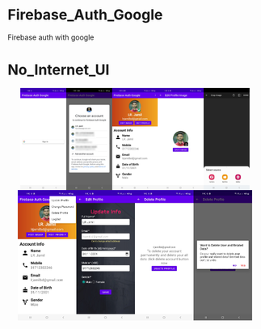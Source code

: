 # Firebase_Auth_Google
Firebase auth with google

# No_Internet_UI

<div style="display: flex; flex-wrap: wrap; justify-content: center;">
    <img src="/images/ss_one.jpg" alt="UI Design" style="width: 18%; height: auto;">
    <img src="/images/ss_two.jpg" alt="UI Design" style="width: 18%; height: auto;">
    <img src="/images/ss_three.jpg" alt="UI Design" style="width: 18%; height: auto;">
    <img src="/images/ss_four.jpg" alt="UI Design" style="width: 18%; height: auto;">
    <img src="/images/ss_five.jpg" alt="UI Design" style="width: 18%; height: auto;">
</div>

<div style="display: flex; flex-wrap: wrap; justify-content: center;">
    <img src="/images/ss_six.jpg" alt="UI Design" style="width: 23%; height: auto;">
    <img src="/images/ss_seven.jpg" alt="UI Design" style="width: 23%; height: auto;">
    <img src="/images/ss_eight.jpg" alt="UI Design" style="width: 23%; height: auto;">
    <img src="/images/ss_nine.jpg" alt="UI Design" style="width: 23%; height: auto;">
</div>

